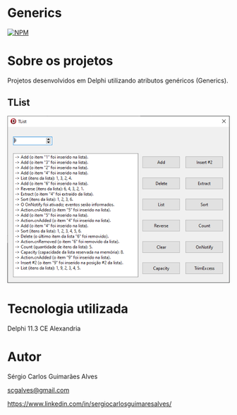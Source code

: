 # Generics
[![NPM](https://img.shields.io/npm/l/react)](https://github.com/scgalves/Generics/blob/main/LICENSE)

# Sobre os projetos
Projetos desenvolvidos em Delphi utilizando atributos genéricos (Generics).
## TList
![Imagem 1](https://github.com/scgalves/Generics/blob/main/img/tlist.png)

# Tecnologia utilizada
Delphi 11.3 CE Alexandria

# Autor
Sérgio Carlos Guimarães Alves

scgalves@gmail.com

https://www.linkedin.com/in/sergiocarlosguimaresalves/
